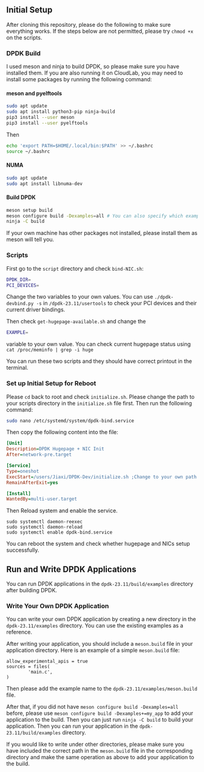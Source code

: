 ## Initial Setup
After cloning this repository, please do the following to make sure everything works. If the steps below are not permitted, please try `chmod +x` on the scripts.
### DPDK Build
I used meson and ninja to build DPDK, so please make sure you have installed them. If you are also running it on CloudLab, you may need to install some packages by running the following command:

#### meson and pyelftools
```bash
sudo apt update
sudo apt install python3-pip ninja-build
pip3 install --user meson
pip3 install --user pyelftools
```
Then
```bash
echo 'export PATH=$HOME/.local/bin:$PATH' >> ~/.bashrc
source ~/.bashrc
```

#### NUMA
```bash
sudo apt update
sudo apt install libnuma-dev
```

#### Build DPDK
```bash
meson setup build
meson configure build -Dexamples=all # You can also specify which examples to build
ninja -C build
```
If your own machine has other packages not installed, please install them as meson will tell you.

### Scripts
First go to the `script` directory and check `bind-NIC.sh`:
```bash
DPDK_DIR=
PCI_DEVICES=
```
Change the two variables to your own values.
You can use `./dpdk-devbind.py -s` in `/dpdk-23.11/usertools` to check your PCI devices and their current driver bindings.

Then check `get-hugepage-available.sh` and change the 
```bash
EXAMPLE=
``` 
variable to your own value. You can check current hugepage status using `cat /proc/meminfo | grep -i huge`

You can run these two scripts and they should have correct printout in the terminal.

### Set up Initial Setup for Reboot
Please `cd` back to root and check `initialize.sh`. Please change the path to your scripts directory in the `initialize.sh` file first. Then run the following command:
```bash
sudo nano /etc/systemd/system/dpdk-bind.service
```
Then copy the following content into the file:
```ini
[Unit]
Description=DPDK Hugepage + NIC Init
After=network-pre.target

[Service]
Type=oneshot
ExecStart=/users/Jiaxi/DPDK-Dev/initialize.sh ;Change to your own path
RemainAfterExit=yes

[Install]
WantedBy=multi-user.target
```
Then Reload system and enable the service.
```
sudo systemctl daemon-reexec
sudo systemctl daemon-reload
sudo systemctl enable dpdk-bind.service
```

You can reboot the system and check whether hugepage and NICs setup successfully.

## Run and Write DPDK Applications
You can run DPDK applications in the `dpdk-23.11/build/examples` directory after building DPDK.

### Write Your Own DPDK Application
You can write your own DPDK application by creating a new directory in the `dpdk-23.11/examples` directory. You can use the existing examples as a reference.

After writing your application, you should include a `meson.build` file in your application directory. Here is an example of a simple `meson.build` file:

```meson
allow_experimental_apis = true
sources = files(
        'main.c',
)
```
Then please add the example name to the `dpdk-23.11/examples/meson.build` file.

After that, if you did not have `meson configure build -Dexamples=all` before, please use `meson configure build -Dexamples+=my_app` to add your application to the build. Then you can just run `ninja -C build` to build your application. Then you can run your application in the `dpdk-23.11/build/examples` directory.

If you would like to write under other directories, please make sure you have included the correct path in the `meson.build` file in the corresponding directory and make the same operation as above to add your application to the build.